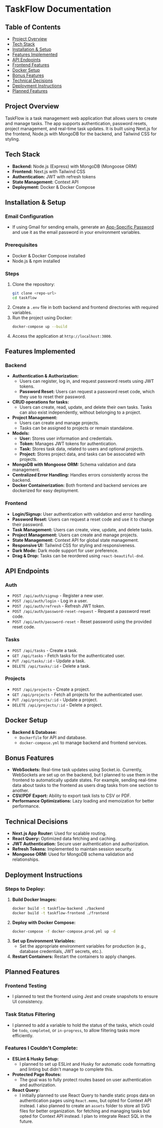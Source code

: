 # TaskFlow Documentation

## Table of Contents

- [Project Overview](#project-overview)
- [Tech Stack](#tech-stack)
- [Installation & Setup](#installation--setup)
- [Features Implemented](#features-implemented)
- [API Endpoints](#api-endpoints)
- [Frontend Features](#frontend-features)
- [Docker Setup](#docker-setup)
- [Bonus Features](#bonus-features)
- [Technical Decisions](#technical-decisions)
- [Deployment Instructions](#deployment-instructions)
- [Planned Features](#planned-features)

## Project Overview

TaskFlow is a task management web application that allows users to create and manage tasks. The app supports authentication, password resets, project management, and real-time task updates. It is built using Next.js for the frontend, Node.js with MongoDB for the backend, and Tailwind CSS for styling.

## Tech Stack

- **Backend:** Node.js (Express) with MongoDB (Mongoose ORM)
- **Frontend:** Next.js with Tailwind CSS
- **Authentication:** JWT with refresh tokens
- **State Management:** Context API
- **Deployment:** Docker & Docker Compose

## Installation & Setup

### Email Configuration

- If using Gmail for sending emails, generate an [App-Specific Password](https://www.nodemailer.com/usage/using-gmail) and use it as the email password in your environment variables.

### Prerequisites

- Docker & Docker Compose installed
- Node.js & npm installed

### Steps

1. Clone the repository:
   ```bash
   git clone <repo-url>
   cd taskflow
   ```
2. Create a `.env` file in both backend and frontend directories with required variables.
3. Run the project using Docker:
   ```bash
   docker-compose up --build
   ```
4. Access the application at `http://localhost:3000`.

## Features Implemented

### Backend

- **Authentication & Authorization:**
  - Users can register, log in, and request password resets using JWT tokens.
  - **Password Reset:** Users can request a password reset code, which they use to reset their password.
- **CRUD operations for tasks:**
  - Users can create, read, update, and delete their own tasks. Tasks can also exist independently, without belonging to a project.
- **Project Management:**
  - Users can create and manage projects.
  - Tasks can be assigned to projects or remain standalone.
- **Models:**
  - **User:** Stores user information and credentials.
  - **Token:** Manages JWT tokens for authentication.
  - **Task:** Stores task data, related to users and optional projects.
  - **Project:** Stores project data, and tasks can be associated with projects.
- **MongoDB with Mongoose ORM:** Schema validation and data management.
- **Centralized Error Handling:** Handles errors consistently across the backend.
- **Docker Containerization:** Both frontend and backend services are dockerized for easy deployment.

### Frontend

- **Login/Signup:** User authentication with validation and error handling.
- **Password Reset:** Users can request a reset code and use it to change their password.
- **Task Management:** Users can create, view, update, and delete tasks.
- **Project Management:** Users can create and manage projects.
- **State Management:** Context API for global state management.
- **Responsive UI:** Tailwind CSS for styling and responsiveness.
- **Dark Mode:** Dark mode support for user preference.
- **Drag & Drop:** Tasks can be reordered using `react-beautiful-dnd`.

## API Endpoints

### Auth

- `POST /api/auth/signup` - Register a new user.
- `POST /api/auth/login` - Log in a user.
- `POST /api/auth/refresh` - Refresh JWT token.
- `POST /api/auth/password-reset-request` - Request a password reset code.
- `POST /api/auth/password-reset` - Reset password using the provided reset code.

### Tasks

- `POST /api/tasks` - Create a task.
- `GET /api/tasks` - Fetch tasks for the authenticated user.
- `PUT /api/tasks/:id` - Update a task.
- `DELETE /api/tasks/:id` - Delete a task.

### Projects

- `POST /api/projects` - Create a project.
- `GET /api/projects` - Fetch all projects for the authenticated user.
- `PUT /api/projects/:id` - Update a project.
- `DELETE /api/projects/:id` - Delete a project.

## Docker Setup

- **Backend & Database:**
  - `Dockerfile` for API and database.
  - `docker-compose.yml` to manage backend and frontend services.

## Bonus Features

- **WebSockets:** Real-time task updates using Socket.io. Currently, WebSockets are set up on the backend, but I planned to use them in the frontend to automatically update states. For example, sending real-time data about tasks to the frontend as users drag tasks from one section to another.
- **CSV/PDF Export:** Ability to export task lists to CSV or PDF.
- **Performance Optimizations:** Lazy loading and memoization for better performance.

## Technical Decisions

- **Next.js App Router:** Used for scalable routing.
- **React Query:** Optimized data fetching and caching.
- **JWT Authentication:** Secure user authentication and authorization.
- **Refresh Tokens:** Implemented to maintain session security.
- **Mongoose ORM:** Used for MongoDB schema validation and relationships.

## Deployment Instructions

### Steps to Deploy:

1. **Build Docker Images:**
   ```bash
   docker build -t taskflow-backend ./backend
   docker build -t taskflow-frontend ./frontend
   ```
2. **Deploy with Docker Compose:**
   ```bash
   docker-compose -f docker-compose.prod.yml up -d
   ```
3. **Set up Environment Variables:**
   - Set the appropriate environment variables for production (e.g., database credentials, JWT secrets, etc.).
4. **Restart Containers:** Restart the containers to apply changes.

## Planned Features

### Frontend Testing

- I planned to test the frontend using Jest and create snapshots to ensure UI consistency.

### Task Status Filtering

- I planned to add a variable to hold the status of the tasks, which could be `todo`, `completed`, or `in-progress`, to allow filtering tasks more efficiently.

### Features I Couldn't Complete:

- **ESLint & Husky Setup:**
  - I planned to set up ESLint and Husky for automatic code formatting and linting but didn't manage to complete this.
- **Protected Page Routes:**
  - The goal was to fully protect routes based on user authentication and authorization.
- **React Query:**
  - I initially planned to use React Query to handle static props data on authentication pages using `React.memo`, but opted for Context API instead. I also planned to create an `assets` folder to store all SVG files for better organization. for fetching and managing tasks but opted for Context API instead. I plan to integrate React SQL in the future.
